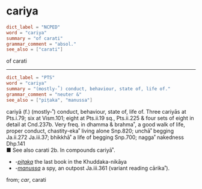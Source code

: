# cariya

``` toml
dict_label = "NCPED"
word = "cariya"
summary = "of carati"
grammar_comment = "absol."
see_also = ["carati"]
```

of carati

--------------------

``` toml
dict_label = "PTS"
word = "cariya"
summary = "(mostly-˚) conduct, behaviour, state of, life of."
grammar_comment = "neuter &"
see_also = ["piṭaka", "manussa"]
```

cariyā (f.) (mostly\-˚) conduct, behaviour, state of, life of. Three cariyās at Pts.i.79; six at Vism.101; eight at Pts.ii.19 sq., Pts.ii.225 & four sets of eight in detail at Cnd.237b. Very freq. in dhamma & brahma˚, a good walk of life, proper conduct, chastity\-eka˚ living alone Snp.820; unchā˚ begging Ja.ii.272 Ja.iii.37; bhikkhā˚ a life of begging Snp.700; nagga˚ nakedness Dhp.141  
■ See also carati 2b. In compounds cariyā˚.

* *\-[piṭaka](piṭaka.md)* the last book in the Khuddaka\-nikāya
* *\-[manussa](manussa.md)* a spy, an outpost Ja.iii.361 (variant reading cārika˚).

from; *car*, carati

